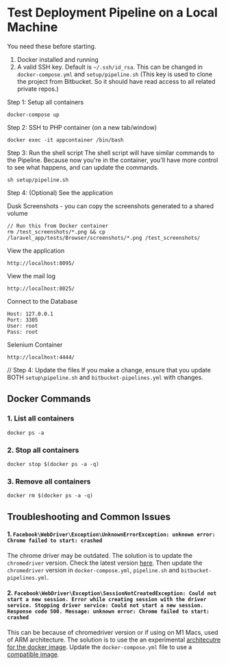 # Test Deployment Pipeline on a Local Machine

You need these before starting.

1. Docker installed and running
2. A valid SSH key. Default is `~/.ssh/id_rsa`. This can be changed in `docker-compose.yml` and `setup/pipeline.sh` (This key is used to clone the project from Bitbucket. So it should have read access to all related private repos.)

Step 1: Setup all containers
```
docker-compose up
```

Step 2: SSH to PHP container (on a new tab/window)
```
docker exec -it appcontainer /bin/bash
```

Step 3: Run the shell script
The shell script will have similar commands to the Pipeline. Because now you're in the container, you'll have more control to see what happens, and can update the commands.
```
sh setup/pipeline.sh
```

Step 4: (Optional) See the application

Dusk Screenshots - you can copy the screenshots generated to a shared volume
```
// Run this from Docker container
rm /test_screenshots/*.png && cp /laravel_app/tests/Browser/screenshots/*.png /test_screenshots/
```

View the application
```
http://localhost:8095/
```

View the mail log
```
http://localhost:8025/
```

Connect to the Database
```
Host: 127.0.0.1
Port: 3305
User: root
Pass: root
```

Selenium Container
```
http://localhost:4444/
```

// Step 4: Update the files
If you make a change, ensure that you update BOTH `setup\pipeline.sh` and `bitbucket-pipelines.yml` with changes.


## Docker Commands

### 1. List all containers
```
docker ps -a
```

### 2. Stop all containers
```
docker stop $(docker ps -a -q)
```

### 3. Remove all containers
```
docker rm $(docker ps -a -q)
```

## Troubleshooting and Common Issues

#### 1. `Facebook\WebDriver\Exception\UnknownErrorException: unknown error: Chrome failed to start: crashed`

The chrome driver may be outdated. The solution is to update the `chromedriver` version. Check the latest version [here](https://hub.docker.com/r/selenium/standalone-chrome/tags). Then update the `chromedriver` version in `docker-compose.yml`, `pipeline.sh` and `bitbucket-pipelines.yml`.

#### 2. `Facebook\WebDriver\Exception\SessionNotCreatedException: Could not start a new session. Error while creating session with the driver service. Stopping driver service: Could not start a new session. Response code 500. Message: unknown error: Chrome failed to start: crashed`

This can be because of chromedriver version or if using on M1 Macs, used of ARM architecture. The solution is to use the an experimental [architecutre for the docker image](https://github.com/SeleniumHQ/docker-selenium#experimental-mult-arch-aarch64armhfamd64-images). Update the `docker-compose.yml` file to use a [compatible image](https://hub.docker.com/r/seleniarm/standalone-chromium/tags).

```

